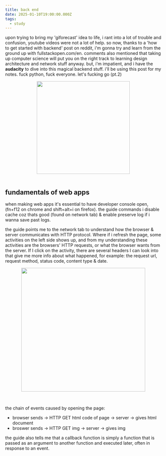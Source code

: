 ```yaml
---
title: back end
date: 2025-01-10T19:00:00.000Z
tags:
  - study
---
```

upon trying to bring my 'giforecast' idea to life, i rant into a lot of trouble and confusion, youtube videos were not a lot of help. so now, thanks to a 'how to get started with backend' post on reddit, i'm gonna try and learn from the ground up with fullstackopen.com/en. comments also mentioned that taking up computer science will put you on the right track to learning design architecture and network stuff anyway. but, i'm impatient, and i have the **audacity** to dive into this magical backend stuff. i'll be using this post for my notes. fuck python, fuck everyone. let's fucking go (pt.2)

<img src="https://i.pinimg.com/736x/ef/b5/11/efb5119dc51f634bbca577bae2e03a4e.jpg" style="display:block; margin-left:auto; margin-right:auto; width:300px;">

<br>

<h2>fundamentals of web apps</h2>

when making web apps it's essential to have developer console open, (fn+f12 on chrome and shift+alt+i on firefox). the guide commands i disable cache coz thats good (found on network tab) & enable preserve log if i wanna save past logs.

the guide points me to the network tab to understand how the browser & server communicates with HTTP protocol. Where if i refresh the page, some activities on the left side shows up, and from my understanding these activities are the browsers' HTTP requests, or what the browser wants from the server. If I click on the activity, there are several headers I can look into that give me more info about what happened, for example: the request url, request method, status code, content type & date.

<img src="https://note.nekoweb.org/network.png" 
style="width:400px; display:block; margin-left:auto; margin-right:auto;">

<br>

the chain of events caused by opening the page: 
* browser sends -> HTTP GET html code of page -> server -> gives html document
* broswer sends -> HTTP GET img -> server -> gives img

the guide also tells me that a callback function is simply a function that is passed as an argument to another function and executed later, often in response to an event. 
